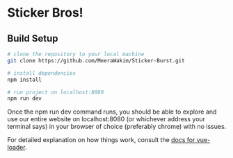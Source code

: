 # Sticker Bros!

## Build Setup

``` bash
# clone the repository to your local machine
git clone https://github.com/MeeraWakim/Sticker-Burst.git

# install dependencies
npm install

# run project on localhost:8080
npm run dev

```
Once the npm run dev command runs, you should be able to explore and use our entire website on localhost:8080 (or whichever address your terminal says) in your browser of choice (preferably chrome) with no issues.

For detailed explanation on how things work, consult the [docs for vue-loader](http://vuejs.github.io/vue-loader).
